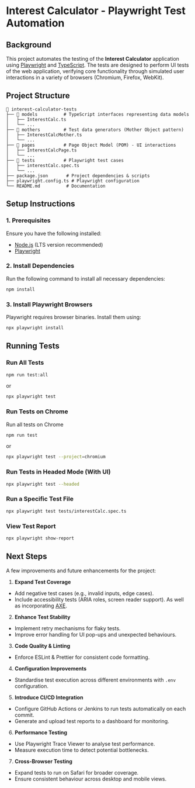 # Interest Calculator - Playwright Test Automation  

## Background

This project automates the testing of the **Interest Calculator** application using [Playwright](https://playwright.dev/) and [TypeScript](https://www.typescriptlang.org/). The tests are designed to perform UI tests of the web application, verifying core functionality through simulated user interactions in a variety of browsers (Chromium, Firefox, WebKit).


## Project Structure

```
📂 interest-calculator-tests  
├── 📂 models          # TypeScript interfaces representing data models  
│   ├── InterestCalc.ts  
│   └── ...  
├── 📂 mothers         # Test data generators (Mother Object pattern)  
│   ├── InterestCalcMother.ts  
│   └── ...  
├── 📂 pages           # Page Object Model (POM) - UI interactions  
│   ├── InterestCalcPage.ts  
│   └── ...  
├── 📂 tests           # Playwright test cases  
│   ├── interestCalc.spec.ts  
│   └── ...  
├── package.json       # Project dependencies & scripts  
├── playwright.config.ts # Playwright configuration  
└── README.md          # Documentation  
```



## Setup Instructions

### **1. Prerequisites**  
Ensure you have the following installed:  
- [Node.js](https://nodejs.org/) (LTS version recommended)  
- [Playwright](https://playwright.dev/)  

### **2. Install Dependencies**  
Run the following command to install all necessary dependencies:  
```sh
npm install
```

### **3. Install Playwright Browsers**  
Playwright requires browser binaries. Install them using:  
```sh
npx playwright install
```


## Running Tests

### **Run All Tests**  
```sh
npm run test:all
```

or 

```sh
npx playwright test
```

### **Run Tests on Chrome**  
Run all tests on Chrome
```sh
npm run test
```

or 

```sh
npx playwright test --project=chromium
```

### **Run Tests in Headed Mode (With UI)**  
```sh
npx playwright test --headed
```

### **Run a Specific Test File**  
```sh
npx playwright test tests/interestCalc.spec.ts
```

### **View Test Report**  
```sh
npx playwright show-report
```


## **Next Steps**  

A few improvements and future enhancements for the project:  

1. **Expand Test Coverage**  
- Add negative test cases (e.g., invalid inputs, edge cases).  
- Include accessibility tests (ARIA roles, screen reader support). As well as incorporating [AXE](https://playwright.dev/docs/accessibility-testing).

2. **Enhance Test Stability**  
- Implement retry mechanisms for flaky tests.  
- Improve error handling for UI pop-ups and unexpected behaviours.  

3. **Code Quality & Linting**  
- Enforce ESLint & Prettier for consistent code formatting.  

4. **Configuration Improvements**  
- Standardise test execution across different environments with `.env` configuration.  

5. **Introduce CI/CD Integration**  
- Configure GitHub Actions or Jenkins to run tests automatically on each commit.  
- Generate and upload test reports to a dashboard for monitoring.  

6. **Performance Testing**  
- Use Playwright Trace Viewer to analyse test performance.  
- Measure execution time to detect potential bottlenecks.  

7. **Cross-Browser Testing**  
- Expand tests to run on Safari for broader coverage.  
- Ensure consistent behaviour across desktop and mobile views.  
